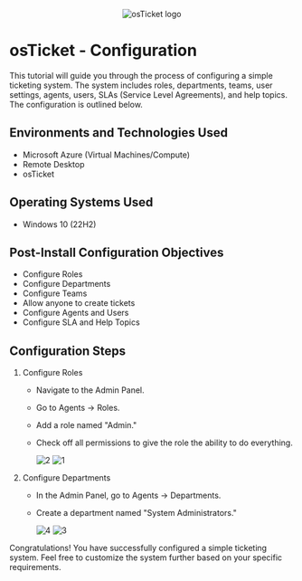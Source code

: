 <p align="center">
<img src="https://i.imgur.com/Clzj7Xs.png" alt="osTicket logo"/>
</p>

<h1>osTicket - Configuration </h1>
This tutorial will guide you through the process of configuring a simple ticketing system. The system includes roles, departments, teams, user settings, agents, users, SLAs (Service Level Agreements), and help topics. The configuration is outlined below.<br />


<h2>Environments and Technologies Used</h2>

- Microsoft Azure (Virtual Machines/Compute)
- Remote Desktop
- osTicket

<h2>Operating Systems Used </h2>

- Windows 10</b> (22H2)

<h2>Post-Install Configuration Objectives</h2>

- Configure Roles
- Configure Departments
- Configure Teams
- Allow anyone to create tickets
- Configure Agents and Users
- Configure SLA and Help Topics

<h2>Configuration Steps</h2>

1. Configure Roles
    - Navigate to the Admin Panel.
    - Go to Agents -> Roles.
    - Add a role named "Admin."
    - Check off all permissions to give the role the ability to do everything.
      
      ![2](https://github.com/mehmhacimic/osTicket-Configuration/assets/157438082/21e4d30d-1ccf-4414-9c08-3d814c42c120)
      ![1](https://github.com/mehmhacimic/osTicket-Configuration/assets/157438082/204207f6-6906-455a-9720-e87a3792158b)

2. Configure Departments
    - In the Admin Panel, go to Agents -> Departments.
    - Create a department named "System Administrators."
      
      ![4](https://github.com/mehmhacimic/osTicket-Configuration/assets/157438082/8b972e76-d199-4645-be82-d168a2f209b2)
      ![3](https://github.com/mehmhacimic/osTicket-Configuration/assets/157438082/bc2fc9b7-50ef-4880-be0d-d3c822ccf2b1)



Congratulations! You have successfully configured a simple ticketing system. Feel free to customize the system further based on your specific requirements.
